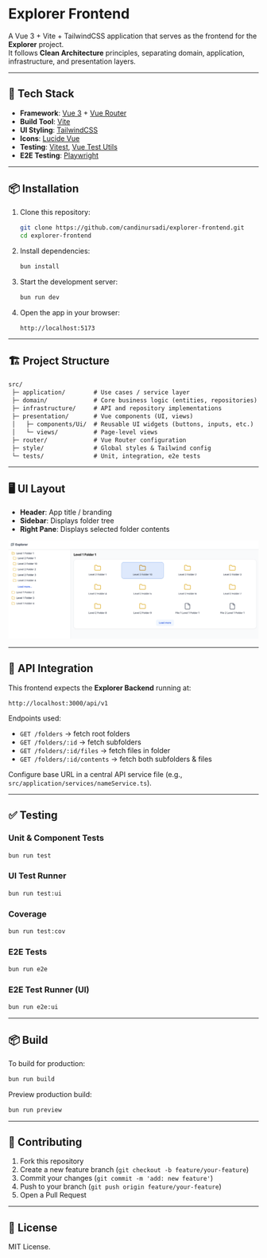 # Explorer Frontend

A Vue 3 + Vite + TailwindCSS application that serves as the frontend for the **Explorer** project.  
It follows **Clean Architecture** principles, separating domain, application, infrastructure, and presentation layers.

---

## 🚀 Tech Stack

- **Framework**: [Vue 3](https://vuejs.org/) + [Vue Router](https://router.vuejs.org/)
- **Build Tool**: [Vite](https://vitejs.dev/)
- **UI Styling**: [TailwindCSS](https://tailwindcss.com/)
- **Icons**: [Lucide Vue](https://lucide.dev/)
- **Testing**: [Vitest](https://vitest.dev/), [Vue Test Utils](https://test-utils.vuejs.org/)
- **E2E Testing**: [Playwright](https://playwright.dev/)

---

## 📦 Installation

1. Clone this repository:
   ```bash
   git clone https://github.com/candinursadi/explorer-frontend.git
   cd explorer-frontend
   ```

2. Install dependencies:
   ```bash
   bun install
   ```

3. Start the development server:
   ```bash
   bun run dev
   ```

4. Open the app in your browser:
   ```
   http://localhost:5173
   ```

---

## 🏗 Project Structure

```
src/
 ├─ application/        # Use cases / service layer
 ├─ domain/             # Core business logic (entities, repositories)
 ├─ infrastructure/     # API and repository implementations
 ├─ presentation/       # Vue components (UI, views)
 │   ├─ components/Ui/  # Reusable UI widgets (buttons, inputs, etc.)
 │   └─ views/          # Page-level views
 ├─ router/             # Vue Router configuration
 ├─ style/              # Global styles & Tailwind config
 └─ tests/              # Unit, integration, e2e tests
```

---

## 🖥️ UI Layout

- **Header**: App title / branding  
- **Sidebar**: Displays folder tree
- **Right Pane**: Displays selected folder contents

![Home Screen](<Screenshot 2025-08-21 at 01.42.37.png>)

---

## 🔌 API Integration

This frontend expects the **Explorer Backend** running at:  
```
http://localhost:3000/api/v1
```

Endpoints used:
- `GET /folders` → fetch root folders
- `GET /folders/:id` → fetch subfolders
- `GET /folders/:id/files` → fetch files in folder
- `GET /folders/:id/contents` → fetch both subfolders & files

Configure base URL in a central API service file (e.g., `src/application/services/nameService.ts`).

---

## ✅ Testing

### Unit & Component Tests
```bash
bun run test
```

### UI Test Runner
```bash
bun run test:ui
```

### Coverage
```bash
bun run test:cov
```

### E2E Tests
```bash
bun run e2e
```

### E2E Test Runner (UI)
```bash
bun run e2e:ui
```

---

## 📦 Build

To build for production:
```bash
bun run build
```

Preview production build:
```bash
bun run preview
```

---

## 📖 Contributing

1. Fork this repository  
2. Create a new feature branch (`git checkout -b feature/your-feature`)  
3. Commit your changes (`git commit -m 'add: new feature'`)  
4. Push to your branch (`git push origin feature/your-feature`)  
5. Open a Pull Request  

---

## 📜 License

MIT License.
